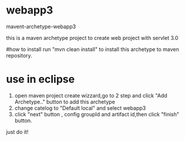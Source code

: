 # webapp3
mavent-archetype-webapp3

this is a maven archetype project to create web project with servlet 3.0

#how to install
run "mvn clean install" to install this archetype to maven repository.

# use in eclipse
1. open maven project create wizzard,go to 2 step and click "Add Archetype.." button to add this archetype
2. change catelog to "Default local" and select webapp3
3. click "next" button , config groupId and artifact id,then click "finish" button.

just do it!

